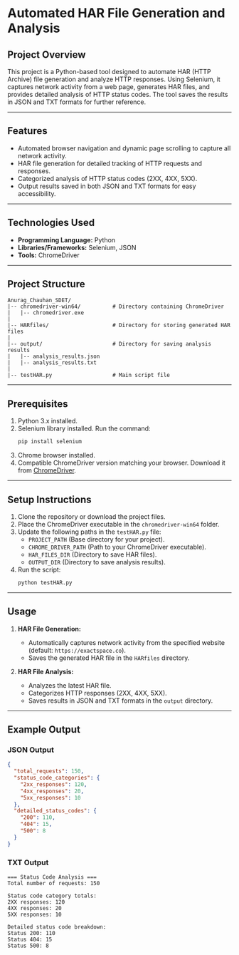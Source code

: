 # Automated HAR File Generation and Analysis

## Project Overview
This project is a Python-based tool designed to automate HAR (HTTP Archive) file generation and analyze HTTP responses. Using Selenium, it captures network activity from a web page, generates HAR files, and provides detailed analysis of HTTP status codes. The tool saves the results in JSON and TXT formats for further reference.

---

## Features
- Automated browser navigation and dynamic page scrolling to capture all network activity.
- HAR file generation for detailed tracking of HTTP requests and responses.
- Categorized analysis of HTTP status codes (2XX, 4XX, 5XX).
- Output results saved in both JSON and TXT formats for easy accessibility.

---

## Technologies Used
- **Programming Language:** Python
- **Libraries/Frameworks:** Selenium, JSON
- **Tools:** ChromeDriver

---

## Project Structure
```
Anurag_Chauhan_SDET/
|-- chromedriver-win64/          # Directory containing ChromeDriver
|   |-- chromedriver.exe
|
|-- HARfiles/                    # Directory for storing generated HAR files
|
|-- output/                      # Directory for saving analysis results
|   |-- analysis_results.json
|   |-- analysis_results.txt
|
|-- testHAR.py                   # Main script file
```

---

## Prerequisites
1. Python 3.x installed.
2. Selenium library installed. Run the command:
   ```bash
   pip install selenium
   ```
3. Chrome browser installed.
4. Compatible ChromeDriver version matching your browser. Download it from [ChromeDriver](https://chromedriver.chromium.org/downloads).

---

## Setup Instructions
1. Clone the repository or download the project files.
2. Place the ChromeDriver executable in the `chromedriver-win64` folder.
3. Update the following paths in the `testHAR.py` file:
   - `PROJECT_PATH` (Base directory for your project).
   - `CHROME_DRIVER_PATH` (Path to your ChromeDriver executable).
   - `HAR_FILES_DIR` (Directory to save HAR files).
   - `OUTPUT_DIR` (Directory to save analysis results).
4. Run the script:
   ```bash
   python testHAR.py
   ```

---

## Usage
1. **HAR File Generation:**
   - Automatically captures network activity from the specified website (default: `https://exactspace.co`).
   - Saves the generated HAR file in the `HARfiles` directory.

2. **HAR File Analysis:**
   - Analyzes the latest HAR file.
   - Categorizes HTTP responses (2XX, 4XX, 5XX).
   - Saves results in JSON and TXT formats in the `output` directory.

---

## Example Output
### JSON Output
```json
{
  "total_requests": 150,
  "status_code_categories": {
    "2xx_responses": 120,
    "4xx_responses": 20,
    "5xx_responses": 10
  },
  "detailed_status_codes": {
    "200": 110,
    "404": 15,
    "500": 8
  }
}
```

### TXT Output
```
=== Status Code Analysis ===
Total number of requests: 150

Status code category totals:
2XX responses: 120
4XX responses: 20
5XX responses: 10

Detailed status code breakdown:
Status 200: 110
Status 404: 15
Status 500: 8


